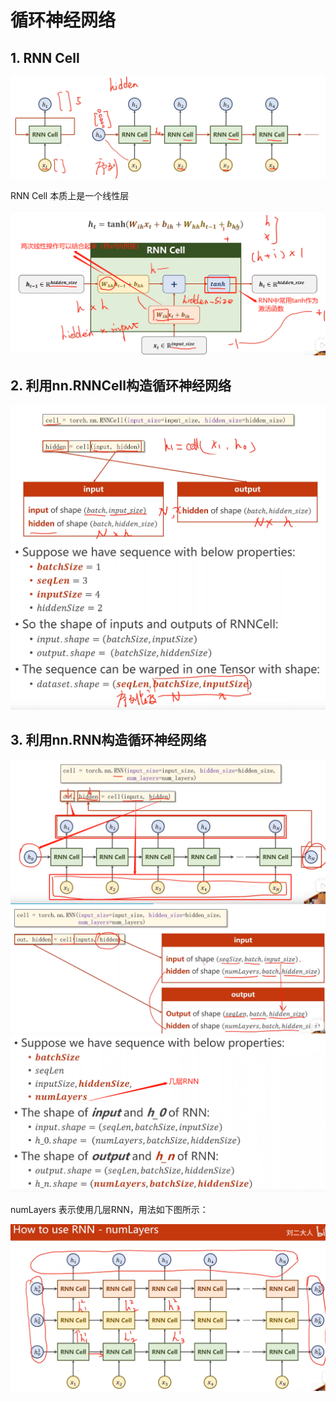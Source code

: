 # 循环神经网络

## 1. RNN Cell

<img src="asset/RNN0.png" style="zoom:50%;" />

RNN Cell 本质上是一个线性层

<img src="asset/RNN1.png" style="zoom:50%;" />

## 2. 利用nn.RNNCell构造循环神经网络

<img src="asset/RNN2.png" style="zoom:50%;" />

<img src="asset/RNN3.png" style="zoom:50%;" />

## 3. 利用nn.RNN构造循环神经网络

<img src="asset/RNN4.png" style="zoom:50%;" />

<img src="asset/RNN5.png" style="zoom:50%;" />

<img src="asset/RNN6.png" style="zoom:50%;" />

numLayers 表示使用几层RNN，用法如下图所示：

<img src="asset/RNN7.png" style="zoom:50%;" />


